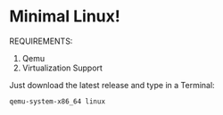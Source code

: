 # Minimal Linux!

REQUIREMENTS:
 1. Qemu
 2. Virtualization Support

Just download the latest release and type in a Terminal:
```
qemu-system-x86_64 linux
```
